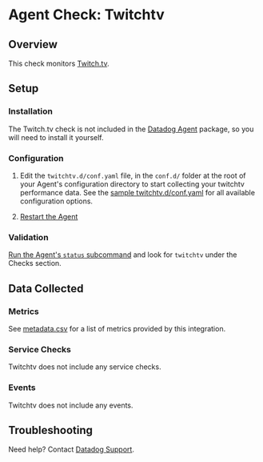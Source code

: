 # Agent Check: Twitchtv

## Overview

This check monitors [Twitch.tv][1].

## Setup

### Installation

The Twitch.tv check is not included in the [Datadog Agent][2] package, so you will
need to install it yourself.

### Configuration

1. Edit the `twitchtv.d/conf.yaml` file, in the `conf.d/` folder at the root of your
   Agent's configuration directory to start collecting your twitchtv performance data.
   See the [sample twitchtv.d/conf.yaml][2] for all available configuration options.

2. [Restart the Agent][3]

### Validation

[Run the Agent's `status` subcommand][4] and look for `twitchtv` under the Checks section.

## Data Collected

### Metrics

See [metadata.csv][6] for a list of metrics provided by this integration.

### Service Checks

Twitchtv does not include any service checks.

### Events

Twitchtv does not include any events.

## Troubleshooting

Need help? Contact [Datadog Support][5].

[1]: **twitch.tv**
[2]: https://github.com/johananlai/integrations-extras/blob/master/twitchtv/datadog_checks/twitchtv/data/conf.yaml.example
[3]: https://docs.datadoghq.com/agent/faq/agent-commands/#start-stop-restart-the-agent
[4]: https://docs.datadoghq.com/agent/faq/agent-commands/#agent-status-and-information
[5]: https://docs.datadoghq.com/help/
[6]: https://github.com/johananlai/integrations-extras/blob/master/twitchtv/metadata.csv
